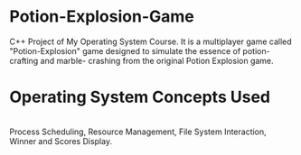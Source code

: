 # Potion-Explosion-Game
C++ Project of My Operating System Course. It is a multiplayer game called "Potion-Explosion" game designed to simulate the essence of potion-crafting and marble- crashing from the original Potion Explosion game.
<br>
# Operating System Concepts Used
<br>
Process Scheduling, Resource Management, File System Interaction, Winner and Scores Display.

